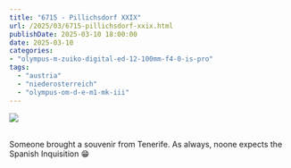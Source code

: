```yaml
---
title: "6715 - Pillichsdorf XXIX"
url: /2025/03/6715-pillichsdorf-xxix.html
publishDate: 2025-03-10 18:00:00
date: 2025-03-10
categories:
- "olympus-m-zuiko-digital-ed-12-100mm-f4-0-is-pro"
tags:
  - "austria"
  - "niederosterreich"
  - "olympus-om-d-e-m1-mk-iii"
---
```

<div class="container">
<div class="center"><a target="_blank" href="https://d25zfm9zpd7gm5.cloudfront.net/1200x1200/2020/20200920_110415_lr.jpg"><img class="webfeedsFeaturedVisual" src="https://d25zfm9zpd7gm5.cloudfront.net/0600x0600/2020/20200920_110415_lr.jpg" /></a></div>
</div>
<br />

Someone brought a souvenir from Tenerife. As always, noone
expects the Spanish Inquisition :grin:

